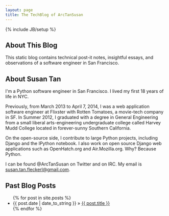 ```yaml
---
layout: page
title: The TechBlog of ArcTanSusan
---
```

{% include JB/setup %}
## About This Blog
This static blog contains technical post-it notes, insightful essays, and observations of a software engineer in San Francisco.

## About Susan Tan
I'm a Python software engineer in San Francisco. I lived my first 18 years of life in NYC.

Previously, from March 2013 to April 7, 2014, I was a web application software engineer at Flixster with Rotten Tomatoes, a movie-tech company in SF. In Summer 2012, I graduated with a degree in General Engineering from a small liberal arts-engineering undergraduate college called Harvey Mudd College located in forever-sunny Southern California.

On the open-source side, I contribute to large Python projects, including Django and the IPython notebook. I also work on open source Django web applications such as OpenHatch.org and Air.Mozilla.org. Why? Because Python.

I can be found @ArcTanSusan on Twitter and on IRC. My email is susan.tan.fleckerl@gmail.com.

## Past Blog Posts
<ul class="posts">
  {% for post in site.posts %}
    <li><span>{{ post.date | date_to_string }}</span> &raquo; <a href="{{ BASE_PATH }}{{ post.url }}">{{ post.title }}</a></li>
  {% endfor %}
</ul>
